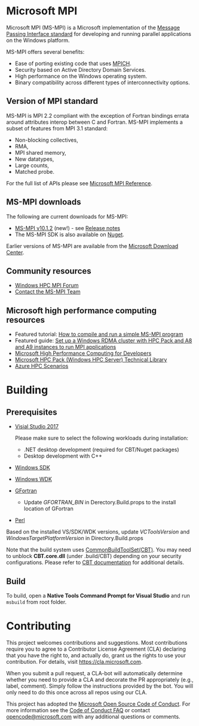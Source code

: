 # Microsoft MPI

Microsoft MPI (MS-MPI) is a Microsoft implementation of the [Message Passing Interface standard](https://www.mpi-forum.org) for developing and running parallel applications on the Windows platform.

MS-MPI offers several benefits:

  - Ease of porting existing code that uses [MPICH](https://www.mpich.org).
  - Security based on Active Directory Domain Services.
  - High performance on the Windows operating system.
  - Binary compatibility across different types of interconnectivity options.

## Version of MPI standard 

MS-MPI is MPI 2.2 compliant with the exception of Fortran bindings errata around attributes interop between C and Fortran. MS-MPI implements a subset of features from MPI 3.1 standard:
  - Non-blocking collectives,
  - RMA,
  - MPI shared memory,
  - New datatypes,
  - Large counts,
  - Matched probe.

For the full list of APIs please see [Microsoft MPI Reference](https://docs.microsoft.com/en-us/message-passing-interface/microsoft-mpi).

## MS-MPI downloads

The following are current downloads for MS-MPI:

  - [MS-MPI v10.1.2](https://www.microsoft.com/download/details.aspx?id=100593) (new\!) - see [Release notes](microsoft-mpi-release-notes.md)
  - The MS-MPI SDK is also available on [Nuget](https://www.nuget.org/packages/msmpisdk/).

Earlier versions of MS-MPI are available from the [Microsoft Download Center](https://go.microsoft.com/fwlink/p/?linkid=390734).

##  Community resources

  - [Windows HPC MPI Forum](https://social.microsoft.com/forums/en-us/home?forum=windowshpcmpi)
  - [Contact the MS-MPI Team](mailto:askmpi@microsoft.com)

## Microsoft high performance computing resources

  - Featured tutorial: [How to compile and run a simple MS-MPI program](https://blogs.technet.com/b/windowshpc/archive/2015/02/02/how-to-compile-and-run-a-simple-ms-mpi-program.aspx)
  - Featured guide: [Set up a Windows RDMA cluster with HPC Pack and A8 and A9 instances to run MPI applications](https://azure.microsoft.com/documentation/articles/virtual-machines-windows-hpcpack-cluster-rdma/)
  - [Microsoft High Performance Computing for Developers](https://msdn.microsoft.com/en-us/library/ff976568.aspx)
  - [Microsoft HPC Pack (Windows HPC Server) Technical Library](https://technet.microsoft.com/library/cc514029)
  - [Azure HPC Scenarios](https://www.microsoft.com/hpc)

# Building

## Prerequisites

 - [Visial Studio 2017](https://docs.microsoft.com/visualstudio/install/install-visual-studio)

   Please make sure to select the following workloads during installation:
    - .NET desktop development (required for CBT/Nuget packages)
    - Desktop development with C++ 

 - [Windows SDK](https://developer.microsoft.com/windows/downloads/windows-10-sdk)
 - [Windows WDK](https://docs.microsoft.com/windows-hardware/drivers/download-the-wdk)
 - [GFortran](http://mingw-w64.org/doku.php)
    - Update _GFORTRAN_BIN_ in Derectory.Build.props to the install location of GFortran
 - [Perl](https://www.perl.org/get.html#win32)

 Based on the installed VS/SDK/WDK versions, update _VCToolsVersion_ and _WindowsTargetPlatformVersion_ in Directory.Build.props

Note that the build system uses [CommonBuildToolSet(CBT)](https://commonbuildtoolset.github.io/). You may need to unblock __CBT.core.dll__ (under .build/CBT) depending on your security configurations. Please refer to [CBT documentation](https://commonbuildtoolset.github.io/#/getting-started) for additional details.


## Build
To build, open a __Native Tools Command Prompt for Visual Studio__ and  run ``msbuild`` from root folder.

# Contributing

This project welcomes contributions and suggestions.  Most contributions require you to agree to a
Contributor License Agreement (CLA) declaring that you have the right to, and actually do, grant us
the rights to use your contribution. For details, visit https://cla.microsoft.com.

When you submit a pull request, a CLA-bot will automatically determine whether you need to provide
a CLA and decorate the PR appropriately (e.g., label, comment). Simply follow the instructions
provided by the bot. You will only need to do this once across all repos using our CLA.

This project has adopted the [Microsoft Open Source Code of Conduct](https://opensource.microsoft.com/codeofconduct/).
For more information see the [Code of Conduct FAQ](https://opensource.microsoft.com/codeofconduct/faq/) or
contact [opencode@microsoft.com](mailto:opencode@microsoft.com) with any additional questions or comments.
